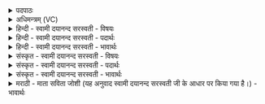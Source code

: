 <details><summary>पदपाठः</summary>

नृ॒त्ताय॑। सू॒त॒म्। गी॒ताय॑। शै॒लू॒षम्। धर्मा॑य। स॒भा॒च॒रमिति॑ सभाऽच॒रम्। न॒रिष्ठा॑यै। भी॒म॒लम्। न॒र्माय॑। रे॒भम्। हसा॑य। कारि॑म्। आ॒न॒न्दायेत्या॑न॒न्दाय॑। स्त्री॒ष॒ख॒म्। स्त्री॒स॒खमिति॑ स्त्रीऽस॒खम्। प्र॒मद॒ इति॑ प्र॒ऽमदे॑। कु॒मा॒री॑पु॒त्रमिति॑ कुमारीऽपु॒त्रम्। मे॒धायै॑। र॒थ॒का॒रमिति॑ रथऽका॒रम्। धैर्य्या॑य। तक्षा॑णम्। ६।
</details>

<details><summary>अधिमन्त्रम् (VC)</summary>

- परमेश्वरो देवता
- नारायण ऋषिः
- निचृदष्टिः
- मध्यमः
</details>

<details><summary>हिन्दी - स्वामी दयानन्द सरस्वती - विषयः</summary>

फिर राजपुरुषों को क्या करना चाहिए इस विषय को अगले मन्त्र में कहा है ॥
</details>

<details><summary>हिन्दी - स्वामी दयानन्द सरस्वती - पदार्थः</summary>

पदार्थान्वयभाषाः -  हे जगदीश्वर ! वा राजन् ! आप (नृत्ताय) नाचने के लिए (सूतम्) क्षत्रिय से ब्राह्मणी में उत्पन्न हुए सूत को (गीताय) गाने के अर्थ (शैलूषम्) गाने हारे नट को (धर्माय) धर्म की रक्षा के लिए (सभाचरम्) सभा में विचरने हारे सभापति को (नर्माय) कोमलता के अर्थ (रेभम्) स्तुति करनेहारे को (आनन्दाय) आनन्द भोगने के अर्थ (स्त्रीषखम्) स्त्री से मित्रता रखनेवाले पति को (मेधायै) बुद्धि के लिए (रथकारम्) विमानादि को रचनेहारे कारीगर को (धैर्याय) धीरज के लिए (तक्षाणम्) महीन काम करनेवाले बढ़ई को उत्पन्न कीजिए (नरिष्ठायै) अति दुष्ट नरों की गोष्ठी के लिए प्रवृत्त हुए (भीमलम्) भयंकर विषयों को ग्रहण करनेवाले को (हसाय) हंसने के अर्थ प्रवृत्त हुए (कारिम्) उपहासकर्त्ता को और (प्रमदे) प्रमाद के लिए प्रवृत्त हुए (कुमारीपुत्रम्) विवाह से पहिले व्यभिचार से उत्पन्न हुए को दूर कर दीजिए ॥६ ॥
</details>

<details><summary>हिन्दी - स्वामी दयानन्द सरस्वती - भावार्थः</summary>

भावार्थभाषाः -  राजपुरुषों को चाहिए कि परमेश्वर के उपदेश और राजा की आज्ञा से सब श्रेष्ठ धर्मात्मा जनों को उत्साह दें, हंसी करने और भय देनेवालों को निवृत्त करें, अनेक सभाओं को बना के सब व्यवस्था और शिल्पविद्या की उन्नति किया करें ॥६ ॥
</details>

<details><summary>संस्कृत - स्वामी दयानन्द सरस्वती - विषयः</summary>

पुना राजपुरुषैः किं कर्त्तव्यमित्याह ॥
</details>

<details><summary>संस्कृत - स्वामी दयानन्द सरस्वती - पदार्थः</summary>

पदार्थान्वयभाषाः -  हे जगदीश्वर राजन् वा ! त्वं नृत्ताय सूतं गीताय शैलूषं धर्माय सभाचरं नर्माय रेभमानन्दाय स्त्रीषखं मेधायै रथकारं धैर्याय तक्षाणमासुव, नरिष्ठायै भीमलं हसाय कारिं प्रमदे कुमारीपुत्रं परासुव ॥६ ॥
</details>

<details><summary>संस्कृत - स्वामी दयानन्द सरस्वती - भावार्थः</summary>

भावार्थभाषाः -  राजपुरुषैः परमेश्वरोपदेशेन राजाज्ञया च सर्वे श्रेष्ठा धार्मिका जना उत्साहनीया हास्यभयप्रदा निवारणीया अनेकाः सभा निर्माय सर्वा व्यवस्थाः शिल्पविद्योन्नतिश्च कार्य्या ॥६ ॥
</details>

<details><summary>मराठी - माता सविता जोशी (यह अनुवाद स्वामी दयानन्द सरस्वती जी के आधार पर किया गया है।) - भावार्थः</summary>

भावार्थभाषाः -  राजपुरुषांनी परमेश्वराला उपदेश स्मरून व राजाची आज्ञा पाळून श्रेष्ठ व धार्मिक लोकांचा उत्साह वाढवावा. जे लोक चेष्टा करतात, भयभीत करतात, त्यांना दूर करावे. निरनिराळ्या सभा बनवाव्या व व्यवस्था ठेवावी आणि हस्तकला (शिल्पविद्या) समृद्ध करावी.
</details>